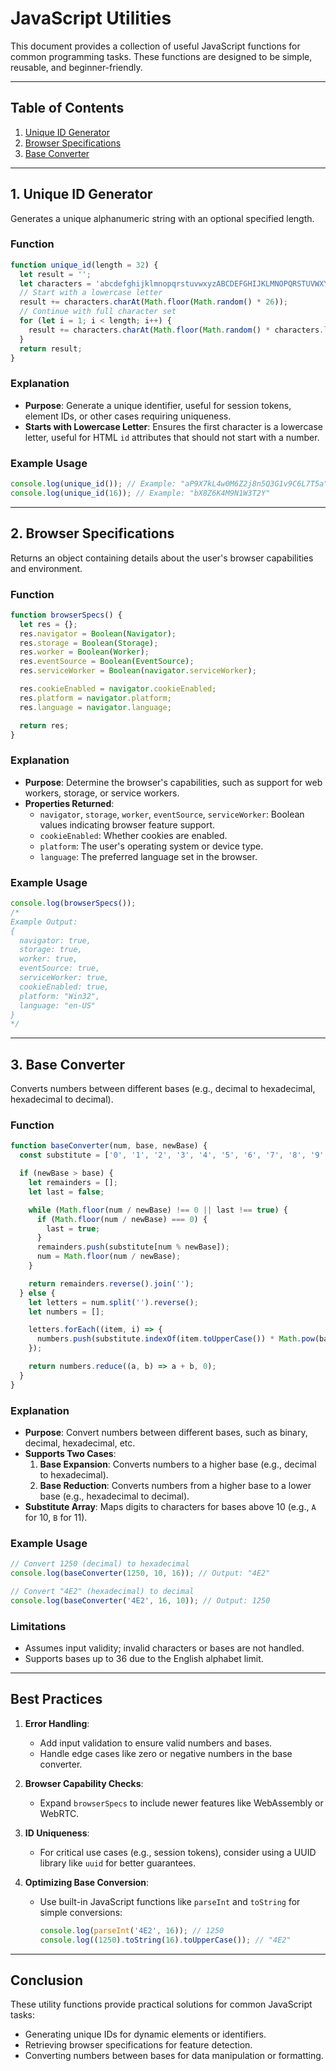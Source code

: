 # **JavaScript Utilities**

This document provides a collection of useful JavaScript functions for common programming tasks. These functions are designed to be simple, reusable, and beginner-friendly.

---

## **Table of Contents**
1. [Unique ID Generator](#unique-id-generator)
2. [Browser Specifications](#browser-specifications)
3. [Base Converter](#base-converter)

---

## **1. Unique ID Generator**

Generates a unique alphanumeric string with an optional specified length.

### **Function**
```javascript
function unique_id(length = 32) {
  let result = '';
  let characters = 'abcdefghijklmnopqrstuvwxyzABCDEFGHIJKLMNOPQRSTUVWXYZ0123456789';
  // Start with a lowercase letter
  result += characters.charAt(Math.floor(Math.random() * 26));
  // Continue with full character set
  for (let i = 1; i < length; i++) {
    result += characters.charAt(Math.floor(Math.random() * characters.length));
  }
  return result;
}
```

### **Explanation**
- **Purpose**: Generate a unique identifier, useful for session tokens, element IDs, or other cases requiring uniqueness.
- **Starts with Lowercase Letter**: Ensures the first character is a lowercase letter, useful for HTML `id` attributes that should not start with a number.

### **Example Usage**
```javascript
console.log(unique_id()); // Example: "aP9X7kL4w0M6Z2j8n5Q3G1v9C6L7T5a"
console.log(unique_id(16)); // Example: "bX8Z6K4M9N1W3T2Y"
```

---

## **2. Browser Specifications**

Returns an object containing details about the user's browser capabilities and environment.

### **Function**
```javascript
function browserSpecs() {
  let res = {};
  res.navigator = Boolean(Navigator);
  res.storage = Boolean(Storage);
  res.worker = Boolean(Worker);
  res.eventSource = Boolean(EventSource);
  res.serviceWorker = Boolean(navigator.serviceWorker);

  res.cookieEnabled = navigator.cookieEnabled;
  res.platform = navigator.platform;
  res.language = navigator.language;

  return res;
}
```

### **Explanation**
- **Purpose**: Determine the browser's capabilities, such as support for web workers, storage, or service workers.
- **Properties Returned**:
  - `navigator`, `storage`, `worker`, `eventSource`, `serviceWorker`: Boolean values indicating browser feature support.
  - `cookieEnabled`: Whether cookies are enabled.
  - `platform`: The user's operating system or device type.
  - `language`: The preferred language set in the browser.

### **Example Usage**
```javascript
console.log(browserSpecs());
/*
Example Output:
{
  navigator: true,
  storage: true,
  worker: true,
  eventSource: true,
  serviceWorker: true,
  cookieEnabled: true,
  platform: "Win32",
  language: "en-US"
}
*/
```

---

## **3. Base Converter**

Converts numbers between different bases (e.g., decimal to hexadecimal, hexadecimal to decimal).

### **Function**
```javascript
function baseConverter(num, base, newBase) {
  const substitute = ['0', '1', '2', '3', '4', '5', '6', '7', '8', '9', 'A', 'B', 'C', 'D', 'E', 'F', 'G', 'H', 'I', 'J', 'K', 'L', 'M', 'N', 'O', 'P', 'Q', 'R', 'S', 'T', 'U', 'V', 'W', 'X', 'Y', 'Z'];

  if (newBase > base) {
    let remainders = [];
    let last = false;

    while (Math.floor(num / newBase) !== 0 || last !== true) {
      if (Math.floor(num / newBase) === 0) {
        last = true;
      }
      remainders.push(substitute[num % newBase]);
      num = Math.floor(num / newBase);
    }

    return remainders.reverse().join('');
  } else {
    let letters = num.split('').reverse();
    let numbers = [];

    letters.forEach((item, i) => {
      numbers.push(substitute.indexOf(item.toUpperCase()) * Math.pow(base, i));
    });

    return numbers.reduce((a, b) => a + b, 0);
  }
}
```

### **Explanation**
- **Purpose**: Convert numbers between different bases, such as binary, decimal, hexadecimal, etc.
- **Supports Two Cases**:
  1. **Base Expansion**: Converts numbers to a higher base (e.g., decimal to hexadecimal).
  2. **Base Reduction**: Converts numbers from a higher base to a lower base (e.g., hexadecimal to decimal).
- **Substitute Array**: Maps digits to characters for bases above 10 (e.g., `A` for 10, `B` for 11).

### **Example Usage**
```javascript
// Convert 1250 (decimal) to hexadecimal
console.log(baseConverter(1250, 10, 16)); // Output: "4E2"

// Convert "4E2" (hexadecimal) to decimal
console.log(baseConverter('4E2', 16, 10)); // Output: 1250
```

### **Limitations**
- Assumes input validity; invalid characters or bases are not handled.
- Supports bases up to 36 due to the English alphabet limit.

---

## **Best Practices**

1. **Error Handling**:
   - Add input validation to ensure valid numbers and bases.
   - Handle edge cases like zero or negative numbers in the base converter.

2. **Browser Capability Checks**:
   - Expand `browserSpecs` to include newer features like WebAssembly or WebRTC.

3. **ID Uniqueness**:
   - For critical use cases (e.g., session tokens), consider using a UUID library like `uuid` for better guarantees.

4. **Optimizing Base Conversion**:
   - Use built-in JavaScript functions like `parseInt` and `toString` for simple conversions:
     ```javascript
     console.log(parseInt('4E2', 16)); // 1250
     console.log((1250).toString(16).toUpperCase()); // "4E2"
     ```

---

## **Conclusion**

These utility functions provide practical solutions for common JavaScript tasks:
- Generating unique IDs for dynamic elements or identifiers.
- Retrieving browser specifications for feature detection.
- Converting numbers between bases for data manipulation or formatting.